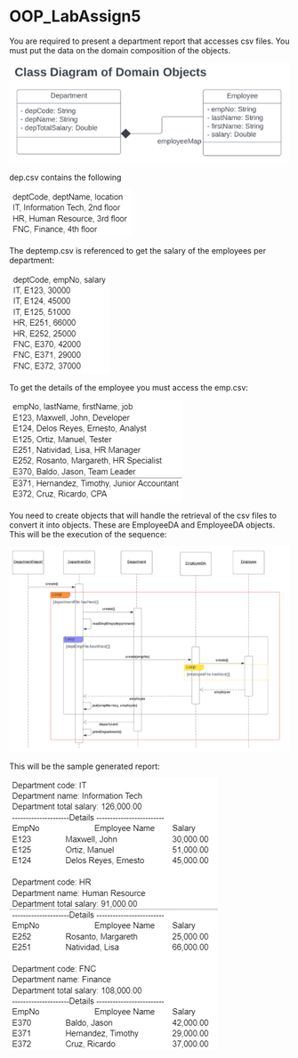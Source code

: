 # OOP_LabAssign5

You are required to present a department report that accesses csv files. You must put the data on the domain composition of the objects.

![ClassDiagram](image.png)

dep.csv contains the following

![dep_csv_contents](image-1.png)

The deptemp.csv is referenced to get the salary  of the employees per department:

![deptemp_csv_contents](image-2.png)

To get the details of the employee you must access the emp.csv:

![emp_csv_contents](image-3.png)

You need to create objects that will handle the retrieval of the csv files to convert it into objects.  These are EmployeeDA and EmployeeDA objects.  This will be the execution of the sequence:

![SequenceDiagram](image-4.png)

This will be the sample generated report:

![SampleOutput](image-5.png)